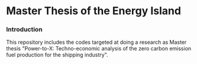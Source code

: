 # Master Thesis of the Energy Island

### Introduction
This repository includes the codes targeted at doing a research as Master thesis "Power-to-X: Techno-economic analysis of the zero carbon emission fuel production for the shipping industry".
